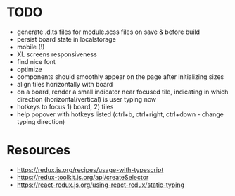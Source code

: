 # TODO

- generate .d.ts files for module.scss files on save & before build
- persist board state in localstorage
- mobile (!)
- XL screens responsiveness
- find nice font
- optimize
- components should smoothly appear on the page after initializing sizes
- align tiles horizontally with board
- on a board, render a small indicator near focused tile, indicating in which direction (horizontal/vertical) is user typing now
- hotkeys to focus 1) board, 2) tiles
- help popover with hotkeys listed (ctrl+b, ctrl+right, ctrl+down - change typing direction)

# Resources

- https://redux.js.org/recipes/usage-with-typescript
- https://redux-toolkit.js.org/api/createSelector
- https://react-redux.js.org/using-react-redux/static-typing
